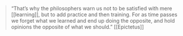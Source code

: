 > “That’s why the philosophers warn us not to be satisfied with mere [[learning]], but to add practice and then training. For as time passes we forget what we learned and end up doing the opposite, and hold opinions the opposite of what we should.”
> [[Epictetus]]